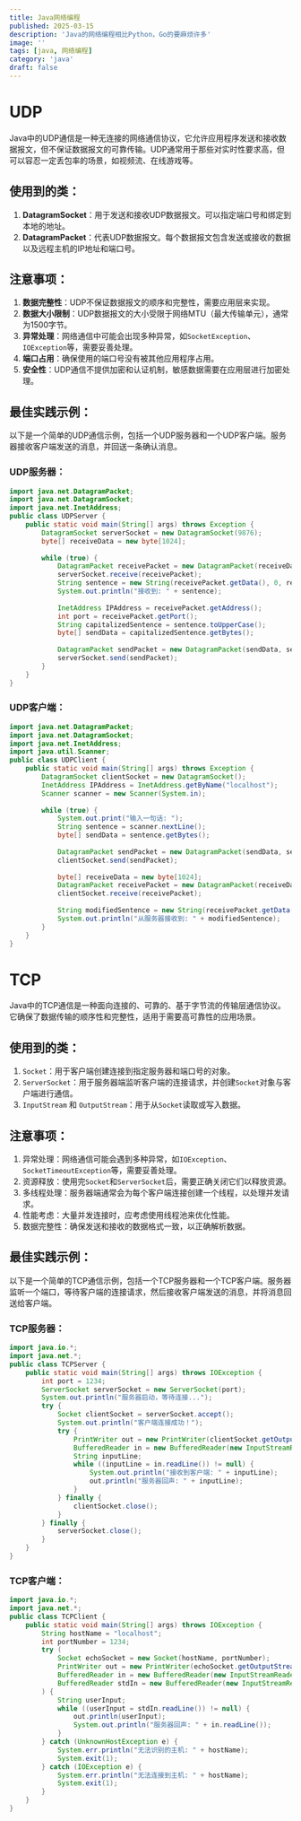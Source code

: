 ```yaml
---
title: Java网络编程
published: 2025-03-15
description: 'Java的网络编程相比Python，Go的要麻烦许多'
image: ''
tags: [java, 网络编程]
category: 'java'
draft: false 
---
```

# UDP
Java中的UDP通信是一种无连接的网络通信协议，它允许应用程序发送和接收数据报文，但不保证数据报文的可靠传输。UDP通常用于那些对实时性要求高，但可以容忍一定丢包率的场景，如视频流、在线游戏等。
## 使用到的类：
1. **DatagramSocket**：用于发送和接收UDP数据报文。可以指定端口号和绑定到本地的地址。
2. **DatagramPacket**：代表UDP数据报文。每个数据报文包含发送或接收的数据以及远程主机的IP地址和端口号。
## 注意事项：
1. **数据完整性**：UDP不保证数据报文的顺序和完整性，需要应用层来实现。
2. **数据大小限制**：UDP数据报文的大小受限于网络MTU（最大传输单元），通常为1500字节。
3. **异常处理**：网络通信中可能会出现多种异常，如`SocketException`、`IOException`等，需要妥善处理。
4. **端口占用**：确保使用的端口号没有被其他应用程序占用。
5. **安全性**：UDP通信不提供加密和认证机制，敏感数据需要在应用层进行加密处理。
## 最佳实践示例：
以下是一个简单的UDP通信示例，包括一个UDP服务器和一个UDP客户端。服务器接收客户端发送的消息，并回送一条确认消息。
### UDP服务器：
```java
import java.net.DatagramPacket;
import java.net.DatagramSocket;
import java.net.InetAddress;
public class UDPServer {
    public static void main(String[] args) throws Exception {
        DatagramSocket serverSocket = new DatagramSocket(9876);
        byte[] receiveData = new byte[1024];
        
        while (true) {
            DatagramPacket receivePacket = new DatagramPacket(receiveData, receiveData.length);
            serverSocket.receive(receivePacket);
            String sentence = new String(receivePacket.getData(), 0, receivePacket.getLength());
            System.out.println("接收到: " + sentence);
            
            InetAddress IPAddress = receivePacket.getAddress();
            int port = receivePacket.getPort();
            String capitalizedSentence = sentence.toUpperCase();
            byte[] sendData = capitalizedSentence.getBytes();
            
            DatagramPacket sendPacket = new DatagramPacket(sendData, sendData.length, IPAddress, port);
            serverSocket.send(sendPacket);
        }
    }
}
```
### UDP客户端：
```java
import java.net.DatagramPacket;
import java.net.DatagramSocket;
import java.net.InetAddress;
import java.util.Scanner;
public class UDPClient {
    public static void main(String[] args) throws Exception {
        DatagramSocket clientSocket = new DatagramSocket();
        InetAddress IPAddress = InetAddress.getByName("localhost");
        Scanner scanner = new Scanner(System.in);
        
        while (true) {
            System.out.print("输入一句话: ");
            String sentence = scanner.nextLine();
            byte[] sendData = sentence.getBytes();
            
            DatagramPacket sendPacket = new DatagramPacket(sendData, sendData.length, IPAddress, 9876);
            clientSocket.send(sendPacket);
            
            byte[] receiveData = new byte[1024];
            DatagramPacket receivePacket = new DatagramPacket(receiveData, receiveData.length);
            clientSocket.receive(receivePacket);
            
            String modifiedSentence = new String(receivePacket.getData(), 0, receivePacket.getLength());
            System.out.println("从服务器接收到: " + modifiedSentence);
        }
    }
}
```

# TCP
Java中的TCP通信是一种面向连接的、可靠的、基于字节流的传输层通信协议。它确保了数据传输的顺序性和完整性，适用于需要高可靠性的应用场景。
## 使用到的类：
1. `Socket`：用于客户端创建连接到指定服务器和端口号的对象。
2. `ServerSocket`：用于服务器端监听客户端的连接请求，并创建`Socket`对象与客户端进行通信。
3. `InputStream` 和 `OutputStream`：用于从`Socket`读取或写入数据。
## 注意事项：
1. 异常处理：网络通信可能会遇到多种异常，如`IOException`、`SocketTimeoutException`等，需要妥善处理。
2. 资源释放：使用完`Socket`和`ServerSocket`后，需要正确关闭它们以释放资源。
3. 多线程处理：服务器端通常会为每个客户端连接创建一个线程，以处理并发请求。
4. 性能考虑：大量并发连接时，应考虑使用线程池来优化性能。
5. 数据完整性：确保发送和接收的数据格式一致，以正确解析数据。
## 最佳实践示例：
以下是一个简单的TCP通信示例，包括一个TCP服务器和一个TCP客户端。服务器监听一个端口，等待客户端的连接请求，然后接收客户端发送的消息，并将消息回送给客户端。
### TCP服务器：
```java
import java.io.*;
import java.net.*;
public class TCPServer {
    public static void main(String[] args) throws IOException {
        int port = 1234;
        ServerSocket serverSocket = new ServerSocket(port);
        System.out.println("服务器启动，等待连接...");
        try {
            Socket clientSocket = serverSocket.accept();
            System.out.println("客户端连接成功！");
            try {
                PrintWriter out = new PrintWriter(clientSocket.getOutputStream(), true);
                BufferedReader in = new BufferedReader(new InputStreamReader(clientSocket.getInputStream()));
                String inputLine;
                while ((inputLine = in.readLine()) != null) {
                    System.out.println("接收到客户端: " + inputLine);
                    out.println("服务器回声: " + inputLine);
                }
            } finally {
                clientSocket.close();
            }
        } finally {
            serverSocket.close();
        }
    }
}
```
### TCP客户端：
```java
import java.io.*;
import java.net.*;
public class TCPClient {
    public static void main(String[] args) throws IOException {
        String hostName = "localhost";
        int portNumber = 1234;
        try (
            Socket echoSocket = new Socket(hostName, portNumber);
            PrintWriter out = new PrintWriter(echoSocket.getOutputStream(), true);
            BufferedReader in = new BufferedReader(new InputStreamReader(echoSocket.getInputStream()));
            BufferedReader stdIn = new BufferedReader(new InputStreamReader(System.in))
        ) {
            String userInput;
            while ((userInput = stdIn.readLine()) != null) {
                out.println(userInput);
                System.out.println("服务器回声: " + in.readLine());
            }
        } catch (UnknownHostException e) {
            System.err.println("无法识别的主机: " + hostName);
            System.exit(1);
        } catch (IOException e) {
            System.err.println("无法连接到主机: " + hostName);
            System.exit(1);
        }
    }
}
```